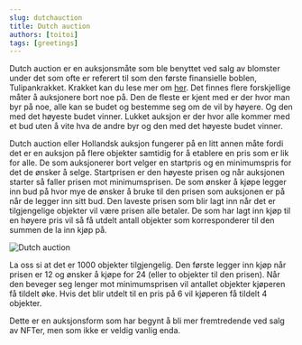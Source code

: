 ```yaml
---
slug: dutchauction
title: Dutch auction
authors: [toitoi]
tags: [greetings]
---
```


Dutch auction er en auksjonsmåte som ble benyttet ved salg av blomster under det som ofte er referert til som den første finansielle boblen, Tulipankrakket. Krakket kan du lese mer om [her](https://no.wikipedia.org/wiki/Tulipankrakket). Det finnes flere forskjellige måter å auksjonere bort noe på. Den de fleste er kjent med er der hvor man byr på noe, alle kan se budet og bestemme seg om de vil by høyere. Og den med det høyeste budet vinner. Lukket auksjon er der hvor alle kommer med et bud uten å vite hva de andre byr og den med det høyeste budet vinner.

Dutch auction eller Hollandsk auksjon fungerer på en litt annen måte fordi det er en auksjon på flere objekter samtidig for å etablere en pris som er lik for alle. De som auksjonerer bort velger en startpris og en minimumspris for det de ønsker å selge. Startprisen er den høyeste prisen og når auksjonen starter så faller prisen mot minimumsprisen. De som ønsker å kjøpe legger inn bud på hvor mye de ønsker å bruke til den prisen som auksjonen er på når de legger inn sitt bud. Den laveste prisen som blir lagt inn når det er tilgjengelige objekter vil være prisen alle betaler. De som har lagt inn kjøp til en høyere pris vil så få utdelt antall objekter som korresponderer til den summen de la inn kjøp på.

![Dutch auction](/img/dutchauction.png "Hollandsk auksjon")

La oss si at det er 1000 objekter tilgjengelig. Den første legger inn kjøp når prisen er 12 og ønsker å kjøpe for 24 (eller to objekter til den prisen). Når den beveger seg lenger mot minimumsprisen vil antallet objekter kjøperen få tildelt øke. Hvis det blir utdelt til en pris på 6 vil kjøperen få tildelt 4 objekter. 

Dette er en auksjonsform som har begynt å bli mer fremtredende ved salg av NFTer, men som ikke er veldig vanlig enda. 